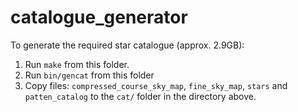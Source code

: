 # catalogue_generator

To generate the required star catalogue (approx. 2.9GB):
1. Run `make` from this folder.
2. Run `bin/gencat` from this folder
3. Copy files: `compressed_course_sky_map`, `fine_sky_map`, `stars` and `patten_catalog` to the `cat/` folder in the directory above.
